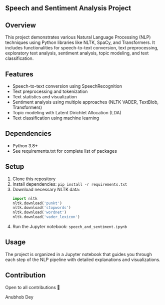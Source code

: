 ## Speech and Sentiment Analysis Project

## Overview
This project demonstrates various Natural Language Processing (NLP) techniques using Python libraries like NLTK, SpaCy, and Transformers. It includes functionalities for speech-to-text conversion, text preprocessing, exploratory text analysis, sentiment analysis, topic modeling, and text classification.

## Features
- Speech-to-text conversion using SpeechRecognition
- Text preprocessing and tokenization
- Text statistics and visualization
- Sentiment analysis using multiple approaches (NLTK VADER, TextBlob, Transformers)
- Topic modeling with Latent Dirichlet Allocation (LDA)
- Text classification using machine learning

## Dependencies
- Python 3.8+
- See requirements.txt for complete list of packages

## Setup
1. Clone this repository
2. Install dependencies: `pip install -r requirements.txt`
3. Download necessary NLTK data:
   ```python
   import nltk
   nltk.download('punkt')
   nltk.download('stopwords')
   nltk.download('wordnet')
   nltk.download('vader_lexicon')
   ```
4. Run the Jupyter notebook: `speech_and_sentiment.ipynb`

## Usage
The project is organized in a Jupyter notebook that guides you through each step of the NLP pipeline with detailed explanations and visualizations.

## Contribution
Open to all contributions 🤗

Anubhob Dey
